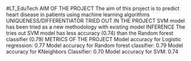 #LT_EduTech
AIM OF THE PROJECT
The aim of this project is to predict heart disease in patients using machine learning algorithms
UNIQUENESS/DIFFERENTIATOR TRIED OUT IN THE PROJECT
SVM model has been tried as a new methodology with existing model
INFERENCE
The tries out SVM model has less accuracy (0.74) than the Random forest classifier (0.79)
METRICS OF THE PROJECT 
Model accuracy for Logistic regression: 0.77
Model accuracy for Random forest classifier: 0.79
Model accuracy for KNeighbors Classifier: 0.70
Model accuracy for SVM: 0.74

